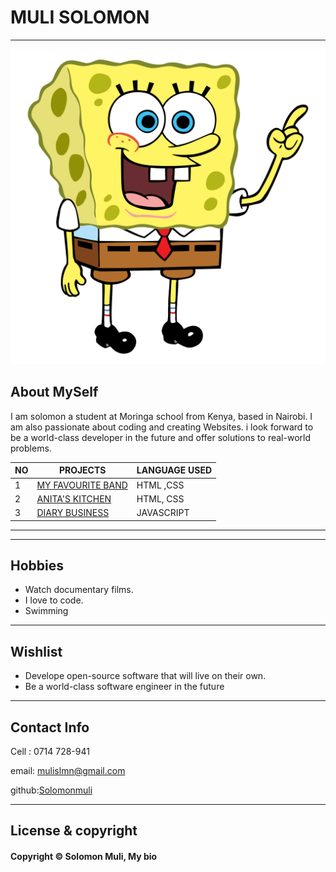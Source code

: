 <!-- About Myself -->
# MULI SOLOMON
---

![image](sponge.webp)


<!-- my bio -->
## About MySelf

I am solomon a student at Moringa school from Kenya, based in Nairobi. I am also passionate about coding and creating Websites. i look forward to be a world-class developer in the future and offer solutions to real-world problems.

|NO |PROJECTS| LANGUAGE USED|
| ---| ---|---|
|1|[MY FAVOURITE BAND](https://solomonmuli.github.io/Favourite-Band/)|HTML ,CSS|
|2|[ANITA'S KITCHEN](https://solomonmuli.github.io/anita-kitchen/)|HTML, CSS|
|3|[DIARY BUSINESS](https://solomonmuli.github.io/Diary-Business/)|JAVASCRIPT|

---

---

<!-- Info about my hobbies -->
## Hobbies

- Watch documentary films.
- I love to code.
- Swimming
---

## Wishlist

- Develope open-source software that will live on their own.
- Be a world-class software engineer in the future

---

## Contact Info

Cell : 0714 728-941

email: [mulislmn@gmail.com]()

github:[Solomonmuli](https://github.com/Solomonmuli)

---
<!-- License info -->

## License & copyright

#### Copyright © Solomon Muli, My bio 








